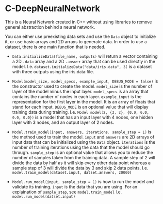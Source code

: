 # C-DeepNeuralNetwork
This is a Neural Network created in C++ without using libraries to remove general abstraction behind a neural network.

You can either use preexisting data sets and use the `Data` object to initialize it, or use basic arrays and 2D arrays to generate data. In order to use a dataset, there is one main function that is needed.

* `Data.initializeData(file_name, outputs)` will return a vector containing a 2D `.data` array and a 2D `.answer` array that can be used directly in the model. I.e. `dataset.initializeData("data/iris.data", 3)` is a dataset with three outputs using the iris.data file.

* `Model(model_size, model_specs, example_input, DEBUG_MODE = false)` is the constructor used to create the model. `model_size` is the number of layer of the model minus the input layer. `model_specs` is an array that contains the number of nodes in each layer. `example_input` is the representation for the first layer in the model. It is an array of floats that stand for each input. `DEBUG_MODE` is an optional value that will display training data during training. I.e. `Model model(2, {3, 2}, {0.0, 0.0, 0.0, 0.0})` is a model that has an input layer with 4 nodes, one hidden layer with 3 nodes, and an output layer of 2 nodes.

* `Model.train_model(input, answers, iterations, sample_step = 1)` is the method used to train the model. `input` and `answers` are 2D arrays of input data that can be initialized using the `Data` object. `iterations` is the number of training iterations using the data that the model should go through. `sample_step` is an optional value that allows you to reduce the number of samples taken from the training data. A sample step of 2 will divide the data by half as it will skip every other data point whereas a sample step of 3 will divide the data by 3 and skip 2 data points. I.e. `model.train_model(dataset.input, datset.answers, 20000)`

* `Model.run_model(input, sample_step = 1)` is how to run the model and validate its training. `input` is the data that you are using. For an explaination of `sample_step`, see `model.train_model` I.e. `model.run_model(datset.input)`
